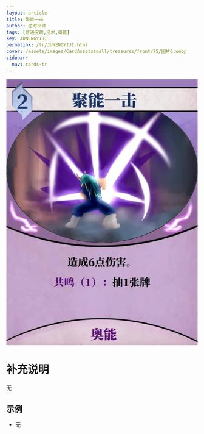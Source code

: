 ```yaml
---
layout: article
title: 聚能一击
author: 逆时巫师
tags: [普通宝藏,法术,奥能]
key: JUNENGYIJI
permalink: /tr/JUNENGYIJI.html
cover: /assets/images/CardAssetssmall/treasures/front/75/图片6.webp
sidebar:
  nav: cards-tr
---
```

![](/assets/images/CardAssets/treasures/front/75/图片6.webp)

# 补充说明
无


## 示例
* 无